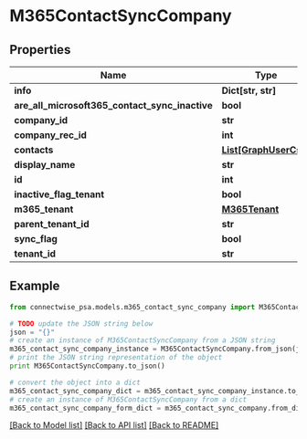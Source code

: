 # M365ContactSyncCompany


## Properties
Name | Type | Description | Notes
------------ | ------------- | ------------- | -------------
**info** | **Dict[str, str]** |  | [optional] 
**are_all_microsoft365_contact_sync_inactive** | **bool** |  | [optional] 
**company_id** | **str** |  | [optional] 
**company_rec_id** | **int** |  | [optional] 
**contacts** | [**List[GraphUserCsv]**](GraphUserCsv.md) |  | [optional] 
**display_name** | **str** |  | [optional] 
**id** | **int** |  | [optional] 
**inactive_flag_tenant** | **bool** |  | [optional] 
**m365_tenant** | [**M365Tenant**](M365Tenant.md) |  | [optional] 
**parent_tenant_id** | **str** |  | [optional] 
**sync_flag** | **bool** |  | [optional] 
**tenant_id** | **str** |  | [optional] 

## Example

```python
from connectwise_psa.models.m365_contact_sync_company import M365ContactSyncCompany

# TODO update the JSON string below
json = "{}"
# create an instance of M365ContactSyncCompany from a JSON string
m365_contact_sync_company_instance = M365ContactSyncCompany.from_json(json)
# print the JSON string representation of the object
print M365ContactSyncCompany.to_json()

# convert the object into a dict
m365_contact_sync_company_dict = m365_contact_sync_company_instance.to_dict()
# create an instance of M365ContactSyncCompany from a dict
m365_contact_sync_company_form_dict = m365_contact_sync_company.from_dict(m365_contact_sync_company_dict)
```
[[Back to Model list]](../README.md#documentation-for-models) [[Back to API list]](../README.md#documentation-for-api-endpoints) [[Back to README]](../README.md)


